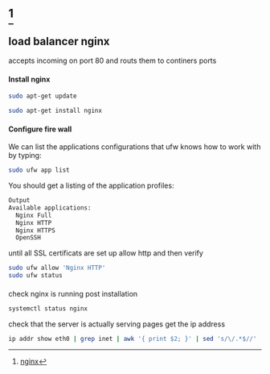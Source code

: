 # [^sources]

## load balancer nginx
accepts incoming on port 80 and routs them to continers ports
#### Install nginx
```bash
sudo apt-get update

sudo apt-get install nginx
```
#### Configure fire wall
We can list the applications configurations that ufw knows how to work with by typing:

```bash
sudo ufw app list
```
You should get a listing of the application profiles:
```bash
Output
Available applications:
  Nginx Full
  Nginx HTTP
  Nginx HTTPS
  OpenSSH
```
until all SSL certificats are set up allow http and then verify
```bash
sudo ufw allow 'Nginx HTTP'
sudo ufw status
```  
####
check nginx is running post installation
```bash
systemctl status nginx
```
check that the server is actually serving pages
get the ip address
```bash
ip addr show eth0 | grep inet | awk '{ print $2; }' | sed 's/\/.*$//'
```


[^sources]: [nginx](https://www.digitalocean.com/community/tutorials/how-to-install-nginx-on-ubuntu-16-04)